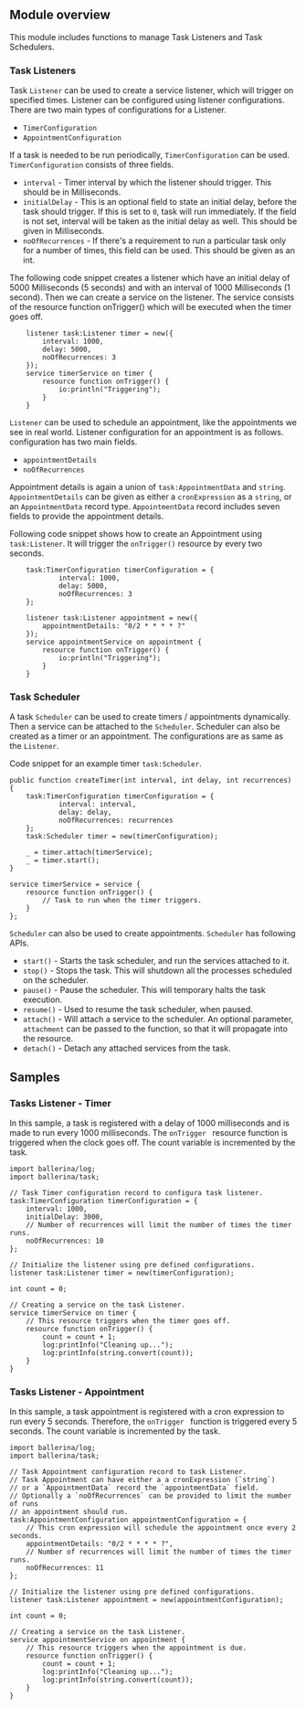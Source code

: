 ## Module overview

This module includes functions to manage Task Listeners and Task Schedulers.

### Task Listeners

Task `Listener` can be used to create a service listener, which will trigger on specified times. Listener can be configured using listener configurations.
There are two main types of configurations for a Listener.
- `TimerConfiguration`
- `AppointmentConfiguration`

If a task is needed to be run periodically, `TimerConfiguration` can be used. `TimerConfiguration` consists of three fields.
- `interval` - Timer interval by which the listener should trigger. This should be in Milliseconds.
- `initialDelay` - This is an optional field to state an initial delay, before the task should trigger. If this is set to `0`, task will run immediately. If the field is not set, interval will be taken as the initial delay as well. This should be given in Milliseconds.
- `noOfRecurrences` - If there's a requirement to run a particular task only for a number of times, this field can be used. This should be given as an int.

The following code snippet creates a listener which have an initial delay of 5000 Milliseconds (5 seconds) and with an interval of 1000 Milliseconds (1 second). Then we can create a service on the listener. The service consists of the resource function onTrigger() which will be executed when the timer goes off.

```ballerina
    listener task:Listener timer = new({
        interval: 1000,
        delay: 5000,
        noOfRecurrences: 3
    });
    service timerService on timer {
        resource function onTrigger() {
            io:println("Triggering");
        }
    }
```

`Listener` can be used to schedule an appointment, like the appointments we see in real world. Listener configuration for an appointment is as follows. configuration has two main fields.
  - `appointmentDetails`
  - `noOfRecurrences`
  
Appointment details is again a union of `task:AppointmentData` and `string`. `AppointmentDetails` can be given as either a `cronExpression` as a `string`, or an `AppointmentData` record type. `AppointmentData` record includes seven fields to provide the appointment details.
  
Following code snippet shows how to create an Appointment using `task:Listener`. It will trigger the `onTrigger()` resource by every two seconds.

```ballerina
    task:TimerConfiguration timerConfiguration = {
            interval: 1000,
            delay: 5000,
            noOfRecurrences: 3
    };
    
    listener task:Listener appointment = new({
        appointmentDetails: "0/2 * * * * ?"
    });
    service appointmentService on appointment {
        resource function onTrigger() {
            io:println("Triggering");
        }
    }
```

### Task Scheduler

A task `Scheduler` can be used to create timers / appointments dynamically. Then a service can be attached to the `Scheduler`. Scheduler can also be created as a timer or an appointment. The configurations are as same as the `Listener`.

Code snippet for an example timer `task:Scheduler`. 

```ballerina
public function createTimer(int interval, int delay, int recurrences) {
    task:TimerConfiguration timerConfiguration = {
            interval: interval,
            delay: delay,
            noOfRecurrences: recurrences
    };
    task:Scheduler timer = new(timerConfiguration);
    
    _ = timer.attach(timerService);
    _ = timer.start();
}

service timerService = service {
    resource function onTrigger() {
        // Task to run when the timer triggers.
    }
};
```

`Scheduler` can also be used to create appointments. `Scheduler` has following APIs.

- `start()` - Starts the task scheduler, and run the services attached to it.
- `stop()` - Stops the task. This will shutdown all the processes scheduled on the scheduler.
- `pause()` - Pause the scheduler. This will temporary halts the task execution.
- `resume()` - Used to resume the task scheduler, when paused.
- `attach()` - Will attach a service to the scheduler. An optional parameter, `attachment` can be passed to the function, so that it will propagate into the resource.
- `detach()` - Detach any attached services from the task.

## Samples

### Tasks Listener - Timer

In this sample, a task is registered with a delay of 1000 milliseconds and is made to run every 1000 milliseconds. 
The `onTrigger ` resource function is triggered when the clock goes off. 
The count variable is incremented by the task.

```ballerina
import ballerina/log;
import ballerina/task;

// Task Timer configuration record to configura task listener.
task:TimerConfiguration timerConfiguration = {
    interval: 1000,
    initialDelay: 3000,
    // Number of recurrences will limit the number of times the timer runs.
    noOfRecurrences: 10
};

// Initialize the listener using pre defined configurations.
listener task:Listener timer = new(timerConfiguration);

int count = 0;

// Creating a service on the task Listener.
service timerService on timer {
    // This resource triggers when the timer goes off.
    resource function onTrigger() {
        count = count + 1;
        log:printInfo("Cleaning up...");
        log:printInfo(string.convert(count));
    }
}
```

### Tasks Listener - Appointment

In this sample, a task appointment is registered with a cron expression to run every 5 seconds. Therefore, the 
`onTrigger ` function is triggered every 5 seconds.
The count variable is incremented by the task.


```ballerina
import ballerina/log;
import ballerina/task;

// Task Appointment configuration record to task Listener.
// Task Appointment can have either a a cronExpression (`string`)
// or a `AppointmentData` record the `appointmentData` field.
// Optionally a `noOfRecurrences` can be provided to limit the number of runs
// an appointment should run.
task:AppointmentConfiguration appointmentConfiguration = {
    // This cron expression will schedule the appointment once every 2 seconds.
    appointmentDetails: "0/2 * * * * ?",
    // Number of recurrences will limit the number of times the timer runs.
    noOfRecurrences: 11
};

// Initialize the listener using pre defined configurations.
listener task:Listener appointment = new(appointmentConfiguration);

int count = 0;

// Creating a service on the task Listener.
service appointmentService on appointment {
    // This resource triggers when the appointment is due.
    resource function onTrigger() {
        count = count + 1;
        log:printInfo("Cleaning up...");
        log:printInfo(string.convert(count));
    }
}
```
